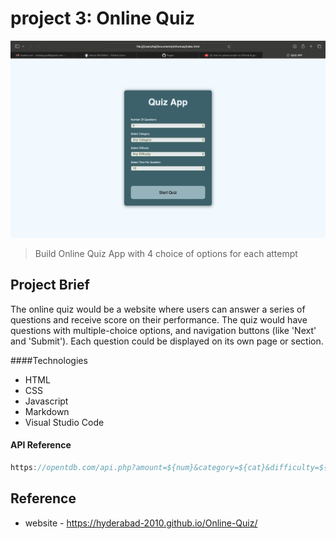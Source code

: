 # project 3: Online Quiz 


![alt text](image.png)
>Build Online Quiz App with 4 choice of options for each attempt

## Project Brief
The online quiz would be a website where users can answer a series of questions and receive score on their performance. The quiz would have questions with multiple-choice options, and navigation buttons (like 'Next' and 'Submit'). Each question could be displayed on its own page or section. 

####Technologies

- HTML
- CSS
- Javascript
- Markdown
- Visual Studio Code

#### API Reference
`````javascript
https://opentdb.com/api.php?amount=${num}&category=${cat}&difficulty=${diff}&type=multiple;
`````

## Reference
- website - https://hyderabad-2010.github.io/Online-Quiz/
